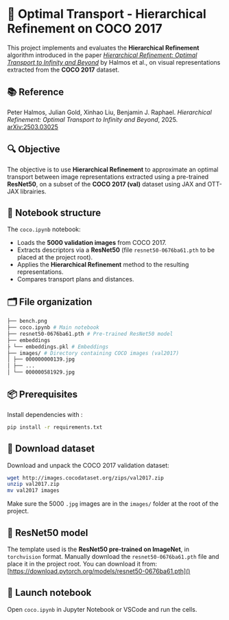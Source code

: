 # 🧠 Optimal Transport - Hierarchical Refinement on COCO 2017


This project implements and evaluates the **Hierarchical Refinement** algorithm introduced in the paper [*Hierarchical Refinement: Optimal Transport to Infinity and Beyond*](https://arxiv.org/pdf/2503.03025) by Halmos et al., on visual representations extracted from the **COCO 2017** dataset.


## 📚 Reference



Peter Halmos, Julian Gold, Xinhao Liu, Benjamin J. Raphael.
*Hierarchical Refinement: Optimal Transport to Infinity and Beyond*, 2025.
[arXiv:2503.03025](https://arxiv.org/abs/2503.03025)



## 🔍 Objective


The objective is to use **Hierarchical Refinement** to approximate an optimal transport between image representations extracted using a pre-trained **ResNet50**, on a subset of the **COCO 2017 (val)** dataset using JAX and OTT-JAX librairies.


## 🧪 Notebook structure


The `coco.ipynb` notebook:


- Loads the **5000 validation images** from COCO 2017.
- Extracts descriptors via a **ResNet50** (file `resnet50-0676ba61.pth` to be placed at the project root).
- Applies the **Hierarchical Refinement** method to the resulting representations.
- Compares transport plans and distances.

## 🗂️ File organization


```bash
├── bench.png
├── coco.ipynb # Main notebook
├── resnet50-0676ba61.pth # Pre-trained ResNet50 model
├── embeddings
├ └── embeddings.pkl # Embeddings
├── images/ # Directory containing COCO images (val2017)
│ ├── 000000000139.jpg
│ ├── ...
│ └── 000000581929.jpg
```


## 📦 Prerequisites

Install dependencies with :


```bash
pip install -r requirements.txt
```


## 📸 Download dataset


Download and unpack the COCO 2017 validation dataset:


```bash
wget http://images.cocodataset.org/zips/val2017.zip
unzip val2017.zip
mv val2017 images
```


Make sure the 5000 `.jpg` images are in the `images/` folder at the root of the project.


## 🧠 ResNet50 model


The template used is the **ResNet50 pre-trained on ImageNet**, in `torchvision` format. Manually download the `resnet50-0676ba61.pth` file and place it in the project root.
You can download it from:
[https://download.pytorch.org/models/resnet50-0676ba61.pth]()


## 🚀 Launch notebook

Open `coco.ipynb` in Jupyter Notebook or VSCode and run the cells.
